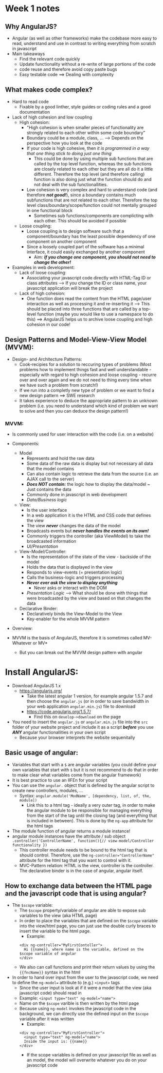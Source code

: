 # Week 1 notes

## Why AngularJS?
+ Angular (as well as other frameworks) make the codebase more easy to read, understand and use in contrast to writing everything from scratch in javascript
+ Main takeaways
  - Find the relevant code quickly
  - Update functionality without a re-write of large portions of the code
  - code reuse and therefore avoid copy paste bugs
  - Easy testable code
==> Dealing with complexity

## What makes code complex?
+ Hard to read code
  - Fixable by a good linther, style guides or coding rules and a good documentation
+ Lack of high cohesion and low coupling
  - High cohesion:
    * "High cohesion is when smaller pieces of functionality are strongly related to each other within some code boundary"
    * Boundary could be a module, class, ... --> Depends on the perspective how you look at the code
    * If your code is high cohesive, then _it is programmed in a way that one thing stick to doing just one thing_
      - This could be done by using multiple sub functions that are called by the top level function, whereas the sub functions are closely related to each other but they are all do it a little different. Therefore the top level (and therefore calling) function is also doing just what the function should do and not deal with the sub functionallities.
    * Low cohesion is very complex and hard to understand code (and therefore ***not good!***), since a boundary contains much subfunctions that are not related to each other. Therefore the top level class/boundary/scope/function could not mentally grouped in one functional block
      - Sometimes sub functions/components are complicting with each other. This should be avoided if possible
  - Loose coupling:
    * Loose coupling is to design software such that a component/boundary has the least possible dependency of one component on another component
    * Since a loosely coupled part of the software has a minimal interface, it could easily exchanged by another component
      - Aim: ***If you change one component, you should not need to change the other!***
+ Examples in web development:
  - Lack of loose coupling:
    * Associating your javascript code directly with HTML-Tag ID or class attributes --> If you change the ID or class name, your javascript application will break the project
  - Lack of high cohesion:
    * One function does read the content from the HTML page/user interaction as well as processing it and re-inserting it --> This should be placed into three functions that are called by a top-level function (maybe you would like to use a namespace to do this)
==> AngularJS helps us to archive loose coupling and high cohesion in our code!

## Design Patterns and Model-View-View Model (MVVM):
+ Design- and Architecture Patterns:
  * Cook-recipies for a solution to reccuring types of problems (Most problems how to implement things fast and well understandable - especially with regard to high cohesion and loose coupling - recurre over and over again and we do not need to thing every time when we have such a problem from scratch!)
  * If we run into a completly new type of problem or we want to find a new design pattern ==> SWE research
  * It takes experience to deduce the appropriate pattern to an unknown problem (i.e. you need to understand which kind of problem we want to solve and then you can deduce the design pattern!)
### MVVM:
+ Is commonly used for user interaction with the code (i.e. on a website)
+ Components:
  * Model
    - Represents and hold the raw data
    - Some data of the raw data is display but not necessary all data that the model contains
    - Can also contain logic to retrieve the data from the source (i.e. an AJAX call to the server)
    - ***Does NOT contain:*** the logic how to display the data/model ~ Just contains the data
    - Commonly done in javascript in web development
    - *_Data/Business logic_*
  * View:
    - Is the user interface
    - In a web application it is the HTML and CSS code that defines the view
    - The view ***never*** changes the data of the model
    - Broadcasts events but ***never handles the events on its own!***
    - Commonly triggers the controller (aka ViewModel) to take the broadcasted information
    - *_UI/Presentation_*
  * View-Model/Controller:
    - Is the representation of the state of the view - backside of the model
    - Holds the data that is displayed in the view
    - Responds to view-events (= presentation logic)
    - Calls the business-logic and triggers processing
    - ***Never ever ask the view to display anything***
      * Never asks or interact with the DOM
    - *_Presentation Logic_* --> What should be done with things that were broadcasted by the view and based on that changes the data
  * Declarative Binder:
    - Declaratively binds the View-Model to the View
    - Key-enabler for the whole MVVM pattern
+ Overview:
[](images/mvvm_pattern_web.png)

+ MVVM is the basis of AngularJS, therefore it is sometimes called MV-Whatever or MV*
  - But you can break out the MVVM design pattern with angular

# Install AngularJS:
+ Download AngularJS 1.x
  - https://angularjs.org/
    - Take the latest angular 1 version, for example angular 1.5.7 and then choose the `angular.js` (or in order to save bandwidth in your web application `angular.min.js`) file to download
    - https://code.angularjs.org/1.5.7/
      * Find this on `develop->download` on the page
+ You need to insert the `angular.js` or `angular.min.js` file into the `src` folder of your website project and include it as a script ***before*** you use ***ANY*** angular functionallities in your own script
  - Because your browser interprets the website sequenitally
## Basic usage of angular:
+ Variables that start with a `$` are angular variables (you could define your own variables that start with `$` but it is not recommend to do that in order to make clear what variables come from the angular framework)
+ It is best practice to use an IIFEn for your script
+ You can use the `angular.` object that is defined by the angular script to create new controllers, modules, ...
  - Syntax: `angular.module('ModName', [dependency, list, of, the, module])`
    * Link this to a html tag - ideally a very outer tag, in order to make the angular module to be responsible for managing everything from the start of the tag until the closing tag (and everything that is included in between). This is done by the `ng-app` attribute for the html tags
+ The module function of angular returns a module instance!
+ angular module instances have the attribute / sub object `.controller('ControllerName', function(){// view-model/Controller functionality })`
  - This controller module needs to be bound to the html tag that is should control. Therefore, use the `ng-controller="ControllerName"` attribute for the html tag that you want to control with it.
  - MVC-Pattern relation: HTML is the view, controller is the controller. The declarative binder is in the case of angular, angular itself.
## How to exchange data between the HTML page and the javascript code that is using angular?
+ The `$scope` variable:
  - The `$scope` property/variable of angular are able to expose sub variables to the view (aka HTML page)
  - In order to place the variables that are defined on the `$scope` variable into the view/html page, you can just use the double curly braces to insert the variable to the html page.
    * Example:
    ```
    <div ng-controller="MyFirstContoller">
      Hi {{name}}, where name is the variable, defined on the $scope variable of angular
    </div>
    ```
  - We also can call functions and print their return values by using the `{{fncName}}` syntax in the html
+ In order to hand over input from the user to the javascript code, we need to define the `ng-model=` attribute to (e.g.) `<input>` tags
    - Since the user input is look at if it were a model that the view (aka javascript code) should read in
    - Example: `<input type="text" ng-model="name">`
    - Name on the `$scope` varible is then written by the html page
    - Because using `ng-model` invokes the javascript code in the background, we can directly use the defined input on the `$scope` variable after it was written
      * Example:
      ```
      <div ng-controller="MyFirstController">
        <input type="text" ng-model="name">
        Inside the input is: {{name}}
      </div>
      ```
      * If the scope variables is defined on your javascript file as well as an model, the model will overwrite whatever you do on your javascript code
